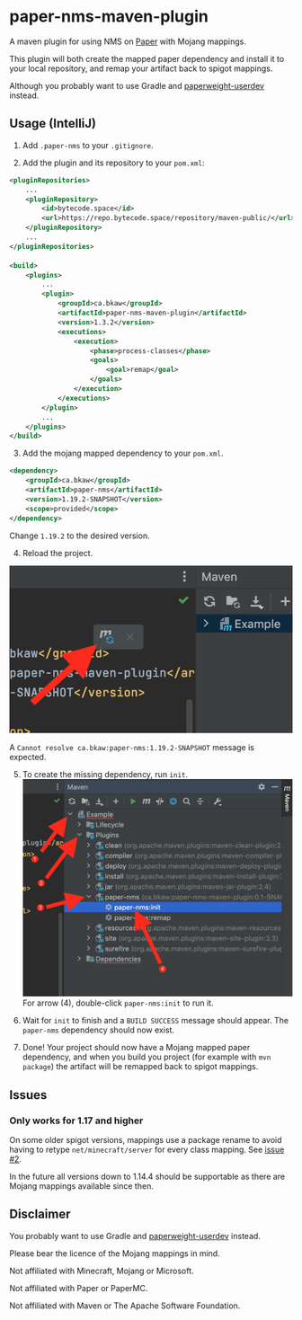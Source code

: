# paper-nms-maven-plugin
A maven plugin for using NMS on [Paper](https://github.com/PaperMC/Paper) with Mojang mappings.

This plugin will both create the mapped paper dependency and install it to your local repository, and remap your artifact back to spigot mappings.

Although you probably want to use Gradle and [paperweight-userdev](https://github.com/PaperMC/paperweight-test-plugin) instead.

## Usage (IntelliJ)
1. Add `.paper-nms` to your `.gitignore`.

2. Add the plugin and its repository to your `pom.xml`:
```xml
<pluginRepositories>
    ...
    <pluginRepository>
        <id>bytecode.space</id>
        <url>https://repo.bytecode.space/repository/maven-public/</url>
    </pluginRepository>
    ...
</pluginRepositories>

<build>
    <plugins>
        ...
        <plugin>
            <groupId>ca.bkaw</groupId>
            <artifactId>paper-nms-maven-plugin</artifactId>
            <version>1.3.2</version>
            <executions>
                <execution>
                    <phase>process-classes</phase>
                    <goals>
                        <goal>remap</goal>
                    </goals>
                </execution>
            </executions>
        </plugin>
        ...
    </plugins>
</build>
```

3. Add the mojang mapped dependency to your `pom.xml`.
```xml
<dependency>
    <groupId>ca.bkaw</groupId>
    <artifactId>paper-nms</artifactId>
    <version>1.19.2-SNAPSHOT</version>
    <scope>provided</scope>
</dependency>
```

Change `1.19.2` to the desired version.

4. Reload the project.

![Press the "Load Maven Changes" button](docs/img/step-3.png)

A `Cannot resolve ca.bkaw:paper-nms:1.19.2-SNAPSHOT` message is expected.

5. To create the missing dependency, run `init`.
![Instructions for running the paper-nms:init maven goal](docs/img/step-4.png)
For arrow (4), double-click `paper-nms:init` to run it.

6. Wait for `init` to finish and a `BUILD SUCCESS` message should appear. The `paper-nms` dependency should now exist.

7. Done! Your project should now have a Mojang mapped paper dependency, and when you build you project (for example with `mvn package`) the artifact will be remapped back to spigot mappings.

## Issues
### Only works for 1.17 and higher
On some older spigot versions, mappings use a package rename to avoid having to retype `net/minecraft/server` for every class mapping. See [issue #2](https://github.com/Alvinn8/paper-nms-maven-plugin/issues/2).

In the future all versions down to 1.14.4 should be supportable as there are Mojang mappings available since then.

## Disclaimer
You probably want to use Gradle and [paperweight-userdev](https://github.com/PaperMC/paperweight-test-plugin) instead.

Please bear the licence of the Mojang mappings in mind.

Not affiliated with Minecraft, Mojang or Microsoft.

Not affiliated with Paper or PaperMC.

Not affiliated with Maven or The Apache Software Foundation.
